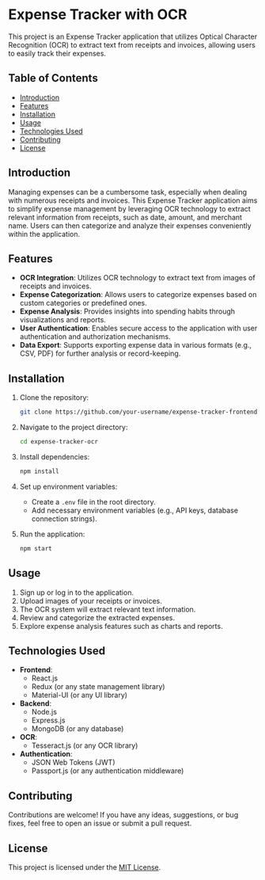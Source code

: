 # Expense Tracker with OCR

This project is an Expense Tracker application that utilizes Optical Character Recognition (OCR) to extract text from receipts and invoices, allowing users to easily track their expenses.

## Table of Contents

- [Introduction](#introduction)
- [Features](#features)
- [Installation](#installation)
- [Usage](#usage)
- [Technologies Used](#technologies-used)
- [Contributing](#contributing)
- [License](#license)

## Introduction

Managing expenses can be a cumbersome task, especially when dealing with numerous receipts and invoices. This Expense Tracker application aims to simplify expense management by leveraging OCR technology to extract relevant information from receipts, such as date, amount, and merchant name. Users can then categorize and analyze their expenses conveniently within the application.

## Features

- **OCR Integration**: Utilizes OCR technology to extract text from images of receipts and invoices.
- **Expense Categorization**: Allows users to categorize expenses based on custom categories or predefined ones.
- **Expense Analysis**: Provides insights into spending habits through visualizations and reports.
- **User Authentication**: Enables secure access to the application with user authentication and authorization mechanisms.
- **Data Export**: Supports exporting expense data in various formats (e.g., CSV, PDF) for further analysis or record-keeping.

## Installation

1. Clone the repository:

    ```bash
    git clone https://github.com/your-username/expense-tracker-frontend.git
    ```

2. Navigate to the project directory:

    ```bash
    cd expense-tracker-ocr
    ```

3. Install dependencies:

    ```bash
    npm install
    ```

4. Set up environment variables:

    - Create a `.env` file in the root directory.
    - Add necessary environment variables (e.g., API keys, database connection strings).

5. Run the application:

    ```bash
    npm start
    ```

## Usage

1. Sign up or log in to the application.
2. Upload images of your receipts or invoices.
3. The OCR system will extract relevant text information.
4. Review and categorize the extracted expenses.
5. Explore expense analysis features such as charts and reports.

## Technologies Used

- **Frontend**:
  - React.js
  - Redux (or any state management library)
  - Material-UI (or any UI library)
- **Backend**:
  - Node.js
  - Express.js
  - MongoDB (or any database)
- **OCR**:
  - Tesseract.js (or any OCR library)
- **Authentication**:
  - JSON Web Tokens (JWT)
  - Passport.js (or any authentication middleware)

## Contributing

Contributions are welcome! If you have any ideas, suggestions, or bug fixes, feel free to open an issue or submit a pull request.

## License

This project is licensed under the [MIT License](LICENSE).
